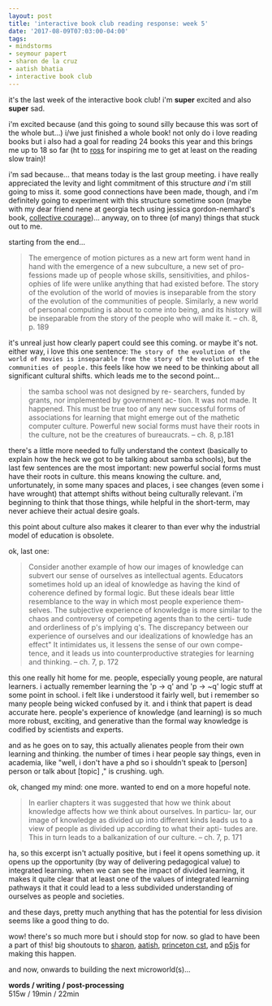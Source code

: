 ```yaml
---
layout: post
title: 'interactive book club reading response: week 5'
date: '2017-08-09T07:03:00-04:00'
tags:
- mindstorms
- seymour papert
- sharon de la cruz
- aatish bhatia
- interactive book club
--- 
```


it's the last week of the interactive book club! i'm **super** excited and also **super** sad. 

i'm excited because (and this going to sound silly because this was sort of the whole but...) i/we just finished a whole book! not only do i love reading books but i also had a goal for reading 24 books this year and this brings me up to 18 so far (ht to [ross](https://twitter.com/Rchanowski) for inspiring me to get at least on the reading slow train)! 

i'm sad because... that means today is the last group meeting. i have really appreciated the levity and light commitment of this structure *and* i'm still going to miss it. some good connections have been made, though, and i'm definitely going to experiment with this structure sometime soon (maybe with my dear friend nene at georgia tech using jessica gordon-nemhard's book, [collective courage](http://www.psupress.org/books/titles/978-0-271-06216-7.html))... anyway, on to three (of many) things that stuck out to me. 

starting from the end...

> The emergence of motion pictures as a new art form went hand in hand with the emergence of a new subculture, a new set of pro- fessions made up of people whose skills, sensitivities, and philos- ophies of life were unlike anything that had existed before. The story of the evolution of the world of movies is inseparable from the story of the evolution of the communities of people. Similarly, a new world of personal computing is about to come into being, and its history will be inseparable from the story of the people who will make it. – ch. 8, p. 189

it's unreal just how clearly papert could see this coming. or maybe it's not. either way, i love this one sentence: `The story of the evolution of the world of movies is inseparable from the story of the evolution of the communities of people.` this feels like how we need to be thinking about all significant cultural shifts. which leads me to the second point...

> the samba school was not designed by re- searchers, funded by grants, nor implemented by government ac- tion. It was not made. It happened. This must be true too of any new successful forms of associations for learning that might emerge out of the mathetic computer culture. Powerful new social forms must have their roots in the culture, not be the creatures of bureaucrats. – ch. 8, p.181

there's a little more needed to fully understand the context (basically to explain how the heck we got to be talking about samba schools), but the last few sentences are the most important: new powerful social forms must have their roots in culture. this means knowing the culture. and, unfortunately, in some many spaces and places, i see changes (even some i have wrought) that attempt shifts without being culturally relevant. i'm beginning to think that those things, while helpful in the short-term, may never achieve their actual desire goals. 

this point about culture also makes it clearer to than ever why the industrial model of education is obsolete. 

ok, last one:

> Consider another example of how our images of knowledge can subvert our sense of ourselves as intellectual agents. Educators sometimes hold up an ideal of knowledge as having the kind of coherence defined by formal logic. But these ideals bear little resemblance to the way in which most people experience them- selves. The subjective experience of knowledge is more similar to the chaos and controversy of competing agents than to the certi- tude and orderliness of p's implying q's. The discrepancy between our experience of ourselves and our idealizations of knowledge has an effect" It intimidates us, it lessens the sense of our own compe- tence, and it leads us into counterproductive strategies for learning and thinking. – ch. 7, p. 172

this one really hit home for me. people, especially young people, are natural learners. i actually remember learning the 'p -> q' and 'p -> ~q' logic stuff at some point in school. i felt like i understood it fairly well, but i remember so many people being wicked confused by it. and i think that papert is dead accurate here. people's experience of knowledge (and learning) is so much more robust, exciting, and generative than the formal way knowledge is codified by scientists and experts. 

and as he goes on to say, this actually alienates people from their own learning and thinking. the number of times i hear people say things, even in academia, like "well, i don't have a phd so i shouldn't speak to [person] person or talk about [topic] ," is crushing. ugh. 

ok, changed my mind: one more. wanted to end on a more hopeful note.

> In earlier chapters it was suggested that how we think about knowledge affects how we think about ourselves. In particu- lar, our image of knowledge as divided up into different kinds leads us to a view of people as divided up according to what their apti- tudes are. This in turn leads to a balkanization of our culture. – ch. 7, p. 171

ha, so this excerpt isn't actually positive, but i feel it opens something up. it opens up the opportunity (by way of delivering pedagogical value) to integrated learning. when we can see the impact of divided learning, it makes it quite clear that at least one of the values of integrated learning pathways it that it could lead to a less subdivided understanding of ourselves as people and societies. 

and these days, pretty much anything that has the potential for less division seems like a good thing to do. 

wow! there's so much more but i should stop for now. so glad to have been a part of this! big shoutouts to [sharon](https://twitter.com/unoseistres), [aatish](https://twitter.com/aatishb), [princeton cst](http://cst.princeton.edu/), and [p5js](https://diversity.p5js.org/) for making this happen. 

and now, onwards to building the next microworld(s)...

<!-- hyperlink bank -->

**words / writing / post-processing**  
515w / 19min / 22min